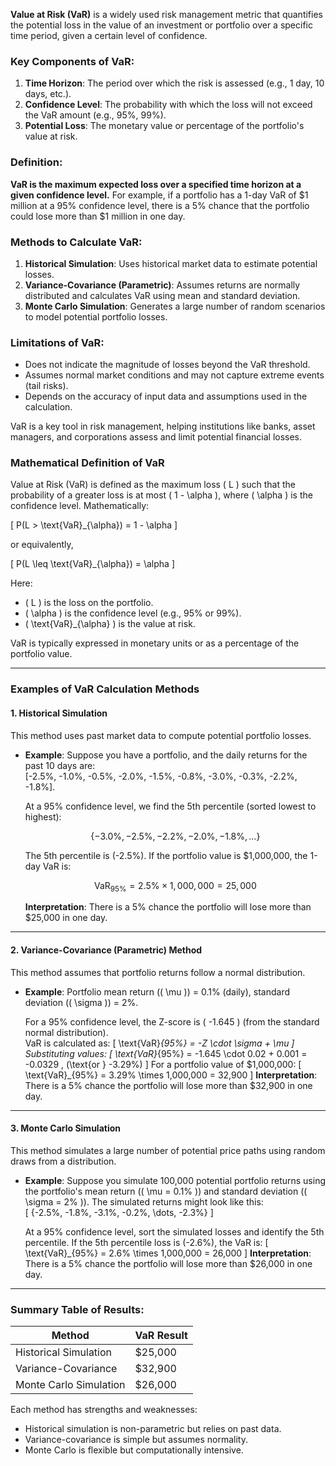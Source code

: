 **Value at Risk (VaR)** is a widely used risk management metric that quantifies the potential loss in the value of an investment or portfolio over a specific time period, given a certain level of confidence. 

### Key Components of VaR:
1. **Time Horizon**: The period over which the risk is assessed (e.g., 1 day, 10 days, etc.).
2. **Confidence Level**: The probability with which the loss will not exceed the VaR amount (e.g., 95%, 99%).
3. **Potential Loss**: The monetary value or percentage of the portfolio's value at risk.

### Definition:
**VaR is the maximum expected loss over a specified time horizon at a given confidence level.** For example, if a portfolio has a 1-day VaR of $1 million at a 95% confidence level, there is a 5% chance that the portfolio could lose more than $1 million in one day.

### Methods to Calculate VaR:
1. **Historical Simulation**: Uses historical market data to estimate potential losses.
2. **Variance-Covariance (Parametric)**: Assumes returns are normally distributed and calculates VaR using mean and standard deviation.
3. **Monte Carlo Simulation**: Generates a large number of random scenarios to model potential portfolio losses.

### Limitations of VaR:
- Does not indicate the magnitude of losses beyond the VaR threshold.
- Assumes normal market conditions and may not capture extreme events (tail risks).
- Depends on the accuracy of input data and assumptions used in the calculation.

VaR is a key tool in risk management, helping institutions like banks, asset managers, and corporations assess and limit potential financial losses.



### Mathematical Definition of VaR

Value at Risk (VaR) is defined as the maximum loss \( L \) such that the probability of a greater loss is at most \( 1 - \alpha \), where \( \alpha \) is the confidence level. Mathematically:

\[
P(L > \text{VaR}_{\alpha}) = 1 - \alpha
\]

or equivalently,

\[
P(L \leq \text{VaR}_{\alpha}) = \alpha
\]

Here:
- \( L \) is the loss on the portfolio.
- \( \alpha \) is the confidence level (e.g., 95% or 99%).
- \( \text{VaR}_{\alpha} \) is the value at risk.

VaR is typically expressed in monetary units or as a percentage of the portfolio value.

---

### Examples of VaR Calculation Methods

#### 1. **Historical Simulation**
This method uses past market data to compute potential portfolio losses.

- **Example**:
  Suppose you have a portfolio, and the daily returns for the past 10 days are:  
  \[-2.5\%, -1.0\%, -0.5\%, -2.0\%, -1.5\%, -0.8\%, -3.0\%, -0.3\%, -2.2\%, -1.8\%\].

  At a 95% confidence level, we find the 5th percentile (sorted lowest to highest):
  
  $$\{-3.0\%, -2.5\%, -2.2\%, -2.0\%, -1.8\%, \dots\}$$
  
  The 5th percentile is \(-2.5\%\). If the portfolio value is $1,000,000, the 1-day VaR is:
  
  $$\text{VaR}_{95\%} = 2.5\% \times 1,000,000 = 25,000$$
  
  **Interpretation**: There is a 5% chance the portfolio will lose more than $25,000 in one day.

---

#### 2. **Variance-Covariance (Parametric) Method**
This method assumes that portfolio returns follow a normal distribution.

- **Example**:
  Portfolio mean return (\( \mu \)) = 0.1% (daily), standard deviation (\( \sigma \)) = 2%.

  For a 95% confidence level, the Z-score is \( -1.645 \) (from the standard normal distribution).  
  VaR is calculated as:
  \[
  \text{VaR}_{95\%} = -Z \cdot \sigma + \mu
  \]
  Substituting values:
  \[
  \text{VaR}_{95\%} = -1.645 \cdot 0.02 + 0.001 = -0.0329 \, (\text{or } -3.29\%)
  \]
  For a portfolio value of $1,000,000:
  \[
  \text{VaR}_{95\%} = 3.29\% \times 1,000,000 = 32,900
  \]
  **Interpretation**: There is a 5% chance the portfolio will lose more than $32,900 in one day.

---

#### 3. **Monte Carlo Simulation**
This method simulates a large number of potential price paths using random draws from a distribution.

- **Example**:
  Suppose you simulate 100,000 potential portfolio returns using the portfolio's mean return (\( \mu = 0.1\% \)) and standard deviation (\( \sigma = 2\% \)). The simulated returns might look like this:  
  \[
  \{-2.5\%, -1.8\%, -3.1\%, -0.2\%, \dots, -2.3\%\}
  \]

  At a 95% confidence level, sort the simulated losses and identify the 5th percentile. If the 5th percentile loss is \(-2.6\%\), the VaR is:
  \[
  \text{VaR}_{95\%} = 2.6\% \times 1,000,000 = 26,000
  \]
  **Interpretation**: There is a 5% chance the portfolio will lose more than $26,000 in one day.

---

### Summary Table of Results:
| Method                | VaR Result     |
|-----------------------|----------------|
| Historical Simulation | $25,000        |
| Variance-Covariance   | $32,900        |
| Monte Carlo Simulation| $26,000        |

Each method has strengths and weaknesses:
- Historical simulation is non-parametric but relies on past data.
- Variance-covariance is simple but assumes normality.
- Monte Carlo is flexible but computationally intensive.
